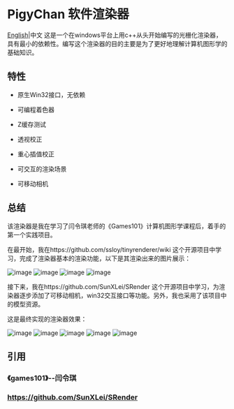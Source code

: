 # PigyChan 软件渲染器

[English](README.md)|中文
这是一个在windows平台上用c++从头开始编写的光栅化渲染器，具有最小的依赖性。编写这个渲染器的目的主要是为了更好地理解计算机图形学的基础知识。

## 特性

- 原生Win32接口，无依赖

- 可编程着色器

- Z缓存测试

- 透视校正

- 重心插值校正

- 可交互的渲染场景

- 可移动相机

## 总结

  该渲染器是我在学习了闫令琪老师的《Games101》计算机图形学课程后，着手的第一个实践项目。

  在最开始，我在https://github.com/ssloy/tinyrenderer/wiki 这个开源项目中学习，完成了渲染器基本的渲染功能，以下是其渲染出来的图片展示：


![image](/image/Africa1.jpg) ![image](/image/Diablo.png)
![image](/image/Africa2.png) ![image](/image/AfricaZ.png) 

  接下来，我在https://github.com/SunXLei/SRender 这个开源项目中学习，为渲染器逐步添加了可移动相机，win32交互接口等功能。另外，我也采用了该项目中的模型资源。

  这是最终实现的渲染器效果：

![image](/image/fuhua.PNG) ![image](/image/gun.PNG) ![image](/image/qiyana.PNG) ![image](/image/xier.PNG) ![image](/image/yayi.PNG)

## 引用
### 《games101》--闫令琪
### https://github.com/SunXLei/SRender
